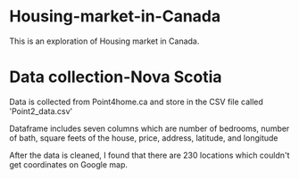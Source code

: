 # Housing-market-in-Canada
This is an exploration of Housing market in Canada.
# Data collection-Nova Scotia
Data is collected from Point4home.ca and store in the CSV file called 'Point2_data.csv'

Dataframe includes seven columns which are number of bedrooms, number of bath, square feets of the house, price, address, latitude, and longitude

After the data is cleaned, I found that there are 230 locations which couldn't get coordinates on Google map.
